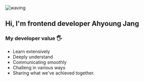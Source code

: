 ![waving](https://capsule-render.vercel.app/api?type=waving&height=200&text=Ahyoung&fontAlign=80&fontAlignY=40&color=gradient)


<h2>Hi, I'm frontend developer Ahyoung Jang</h2>

<!-- somebody may curious,  -->

<!-- Developers who look far into the future, not the spot in front of. -->


<h3>My developer value 🖐 </h3>

- Learn extensively
- Deeply understand
- Communicating smoothly
- Challeng in various ways
- Sharing what we've achieved together.
